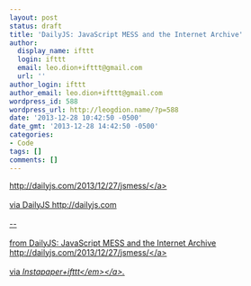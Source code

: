 ```yaml
---
layout: post
status: draft
title: 'DailyJS: JavaScript MESS and the Internet Archive'
author:
  display_name: ifttt
  login: ifttt
  email: leo.dion+ifttt@gmail.com
  url: ''
author_login: ifttt
author_email: leo.dion+ifttt@gmail.com
wordpress_id: 588
wordpress_url: http://leogdion.name/?p=588
date: '2013-12-28 10:42:50 -0500'
date_gmt: '2013-12-28 14:42:50 -0500'
categories:
- Code
tags: []
comments: []
---
```

<p><a href="http:&#47;&#47;dailyjs.com&#47;2013&#47;12&#47;27&#47;jsmess&#47;">http:&#47;&#47;dailyjs.com&#47;2013&#47;12&#47;27&#47;jsmess&#47;<&#47;a><br><br />
via DailyJS http:&#47;&#47;dailyjs.com<br><br />
--<br><br />
from DailyJS: JavaScript MESS and the Internet Archive <a href="http:&#47;&#47;dailyjs.com&#47;2013&#47;12&#47;27&#47;jsmess&#47;">http:&#47;&#47;dailyjs.com&#47;2013&#47;12&#47;27&#47;jsmess&#47;<&#47;a><br><br />
via <a href="http:&#47;&#47;ifttt.com&#47;recipes&#47;4071"><em>Instapaper+ifttt<&#47;em><&#47;a>.</p>
